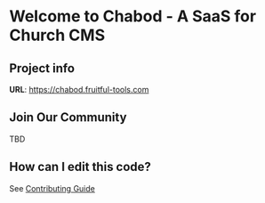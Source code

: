# Welcome to Chabod - A SaaS for Church CMS

## Project info

**URL**: https://chabod.fruitful-tools.com

## Join Our Community

TBD

## How can I edit this code?

See [Contributing Guide](https://github.com/schwannden/chabod/blob/main/.github/CONTRIBUTING.md)